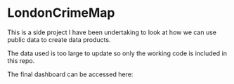 # LondonCrimeMap

This is a side project I have been undertaking to look at how we can use public data to create data products.

The data used is too large to update so only the working code is included in this repo.

The final dashboard can be accessed here:

